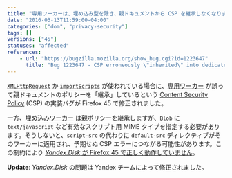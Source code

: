 ```yaml
---
title: "専用ワーカーは、埋め込み型を除き、親ドキュメントから CSP を継承しなくなりました"
date: "2016-03-13T11:59:00-04:00"
categories: ["dom", "privacy-security"]
tags: []
versions: ["45"]
statuses: "affected"
references:
    - url: "https://bugzilla.mozilla.org/show_bug.cgi?id=1223647"
      title: "Bug 1223647 - CSP erroneously \"inherited\" into dedicated workers"
---
```

[`XMLHttpRequest`](https://developer.mozilla.org/ja/docs/Web/API/XMLHttpRequest) か [`importScripts`](https://developer.mozilla.org/ja/docs/Web/API/WorkerGlobalScope/importScripts) が使われている場合に、[専用ワーカー](https://developer.mozilla.org/ja/docs/Web/API/Web_Workers_API/Using_web_workers#Dedicated_workers) が誤って親ドキュメントのポリシーを「継承」しているという [Content Security Policy](https://developer.mozilla.org/ja/docs/Web/Security/CSP) (CSP) の実装バグが Firefox 45 で修正されました。

一方、[埋め込みワーカー](https://developer.mozilla.org/ja/docs/Web/API/Web_Workers_API/Using_web_workers#Embedded_workers) は親ポリシーを継承しますが、[`Blob`](https://developer.mozilla.org/ja/docs/Web/API/Blob/Blob) に `text/javascript` など有効なスクリプト用 MIME タイプを指定する必要があります。そうしないと、`script-src` の代わりに `default-src` ディレクティブがそのワーカーに適用され、予期せぬ CSP エラーにつながる可能性があります。この制約により [*Yandex.Disk* が Firefox 45 で正しく動作していません](https://bugzilla.mozilla.org/show_bug.cgi?id=1256148)。

**Update**: *Yandex.Disk* の問題は Yandex チームによって修正されました。
